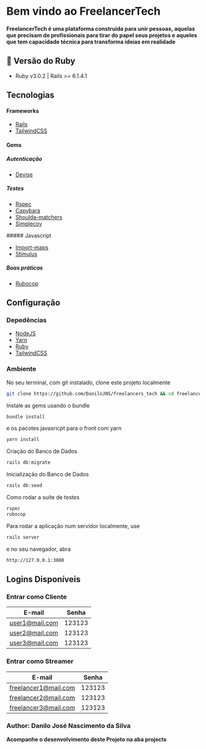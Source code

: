 # Bem vindo ao FreelancerTech



<h4> <strong>FreelancerTech</strong> é uma plataforma construída para unir pessoas, aquelas que precisam de profissionais para tirar do papel seus projetos e aqueles que tem capacidade técnica para transforma ideias em realidade</h4>

## 💎 Versão do Ruby

- Ruby v3.0.2 | Rails >= 6.1.4.1

## Tecnologias

#### Frameworks

<ul>
<li><a href="https://rubyonrails.org/">Rails</a></li>
<li><a href="https://tailwindcss.com/">TailwindCSS</a></li></ul>



#### Gems

##### Autenticação

<ul>
    <li><a href="https://github.com/heartcombo/devise">Devise</a>
</ul>

##### Testes

<ul>
    <li><a href="https://rspec.info/">Rspec</a></li>
    <li><a href="https://github.com/teamcapybara/capybara">Capybara</a></li>
 	<li><a href="https://github.com/thoughtbot/shoulda-matchers/">Shoulda-matchers</a></li>
    <li><a href="https://github.com/simplecov-ruby/simplecov">Simplecov</a></li>
</ul>
##### Javascript

<ul>
    <li><a href="https://github.com/WICG/import-maps">Import-maps</a></li>
    <li><a href="https://stimulus.hotwired.dev/">Stimulus</a></li>
</ul>

##### Boas práticas

<ul>
    <li><a href="https://github.com/rubocop/rubocop">Rubocop</a></li>
</ul>

## Configuração

### Depedências

<ul>
  <li><a href="https://nodejs.dev/download">NodeJS</a></li>
  <li><a href="https://classic.yarnpkg.com/lang/en/docs/install/#debian-stable">Yarn</a></li>
  <li><a href="https://www.ruby-lang.org/pt/downloads/">Ruby</a></li>
    <li><a href="https://tailwindcss.com/">TailwindCSS</a></li>
</ul>

### Ambiente

No seu terminal, com git instalado, clone este projeto localmente

```sh
git clone https://github.com/DaniloJNS/freelancers_tech && cd freelancers_tech
```

Instale as gems usando o bundle

```sh
bundle install
```

e os pacotes javasricpt para o front com yarn

```sh
yarn install
```
Criação do Banco de Dados

```sh
rails db:migrate
```

Inicialização do Banco de Dados

```sh
rails db:seed
```

Como rodar a suíte de testes

```sh
rspec
rubocop
```

Para rodar a aplicação num servidor localmente, use

```sh
rails server
```

e no seu navegador, abra

```html
http://127.0.0.1:3000
```

##  Logins Disponíveis

### Entrar como Cliente

|     E-mail     | Senha  |
| :------------: | :----: |
| user1@mail.com | 123123 |
| user2@mail.com | 123123 |
| user3@mail.com | 123123 |

### Entrar como Streamer

|        E-mail        | Senha  |
| :------------------: | :----: |
| freelancer1@mail.com | 123123 |
| freelancer2@mail.com | 123123 |
| freelancer3@mail.com | 123123 |


<h3>Author: Danilo José Nascimento da Silva </h3>

<strong>Acompanhe o desenvolvimento deste Projeto na aba projects</strong>

